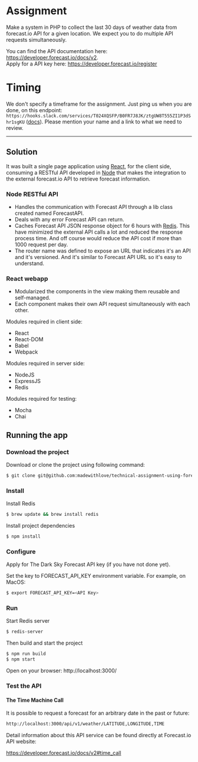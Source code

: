 # Assignment

Make a system in PHP to collect the last 30 days of weather data from forecast.io API for a given location. We expect you to do multiple API requests simultaneously.

You can find the API documentation here: https://developer.forecast.io/docs/v2.  
Apply for a API key here: https://developer.forecast.io/register

# Timing

We don't specify a timeframe for the assignment. Just ping us when you are done, on this endpoint: `https://hooks.slack.com/services/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` ([docs](https://api.slack.com/incoming-webhooks)). Please mention your name and a link to what we need to review.


---------------
## Solution
It was built a single page application using [React](https://facebook.github.io/react/), for the client side, consuming a RESTful API developed in [Node](https://nodejs.org/) that makes the integration to the external forecast.io API to retrieve forecast information.

### Node RESTful API
* Handles the communication with Forecast API through a lib class created named ForecastAPI.
* Deals with any error Forecast API can return.
* Caches Forecast API JSON response object for 6 hours with [Redis](http://redis.io/). This have minimized the external API calls a lot and reduced the response process time. And off course would reduce the API cost if more than 1000 request per day.
* The router name was defined to expose an URL that indicates it's an API and it's versioned. And it's similar to Forecast API URL so it's easy to understand.

### React webapp
* Modularized the components in the view making them reusable and self-managed.
* Each component makes their own API request simultaneously with each other.


Modules required in client side:
* React
* React-DOM
* Babel
* Webpack

Modules required in server side:
* NodeJS
* ExpressJS
* Redis

Modules required for testing:
* Mocha
* Chai

## Running the app
### Download the project
Download or clone the project using following command:
```sh
$ git clone git@github.com:madewithlove/technical-assignment-using-forecast-io-gustavomazzoni.git
```
### Install
Install Redis
```sh
$ brew update && brew install redis
```
Install project dependencies
```sh
$ npm install
```
### Configure
Apply for The Dark Sky Forecast API key (if you have not done yet).

Set the key to FORECAST_API_KEY environment variable. For example, on MacOS:
```sh
$ export FORECAST_API_KEY=<API Key>
```
### Run
Start Redis server
```sh
$ redis-server
```
Then build and start the project
```sh
$ npm run build
$ npm start
```

Open on your browser:
http://localhost:3000/

### Test the API
#### The Time Machine Call
It is possible to request a forecast for an arbitrary date in the past or future:
```sh
http://localhost:3000/api/v1/weather/LATITUDE,LONGITUDE,TIME
```
Detail information about this API service can be found directly at Forecast.io API website:

https://developer.forecast.io/docs/v2#time_call
